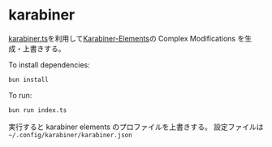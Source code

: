 # karabiner

[karabiner.ts](https://github.com/evan-liu/karabiner.ts)を利用して[Karabiner-Elements](https://karabiner-elements.pqrs.org/)の Complex Modifications を生成・上書きする。

To install dependencies:

```bash
bun install
```

To run:

```bash
bun run index.ts
```

実行すると karabiner elements のプロファイルを上書きする。
設定ファイルは `~/.config/karabiner/karabiner.json`
